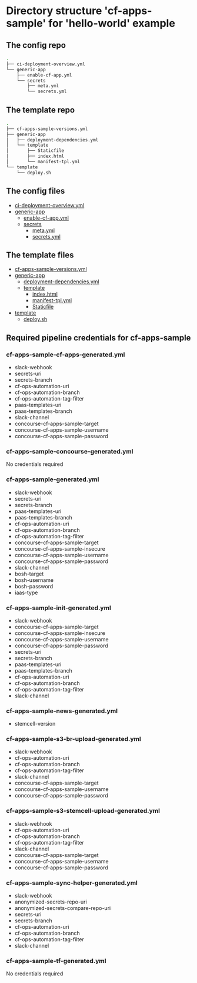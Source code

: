# Directory structure 'cf-apps-sample' for 'hello-world' example

## The config repo

```bash
.
├── ci-deployment-overview.yml
└── generic-app
    ├── enable-cf-app.yml
    └── secrets
        ├── meta.yml
        └── secrets.yml

```

## The template repo

```bash
.
├── cf-apps-sample-versions.yml
├── generic-app
│   ├── deployment-dependencies.yml
│   └── template
│       ├── Staticfile
│       ├── index.html
│       └── manifest-tpl.yml
└── template
    └── deploy.sh

```

## The config files

* [ci-deployment-overview.yml](/docs/reference_dataset/config_repository/hello-world/cf-apps-sample/ci-deployment-overview.yml)
* [generic-app](/docs/reference_dataset/config_repository/hello-world/cf-apps-sample/generic-app)
  * [enable-cf-app.yml](/docs/reference_dataset/config_repository/hello-world/cf-apps-sample/generic-app/enable-cf-app.yml)
  * [secrets](/docs/reference_dataset/config_repository/hello-world/cf-apps-sample/generic-app/secrets)
    * [meta.yml](/docs/reference_dataset/config_repository/hello-world/cf-apps-sample/generic-app/secrets/meta.yml)
    * [secrets.yml](/docs/reference_dataset/config_repository/hello-world/cf-apps-sample/generic-app/secrets/secrets.yml)

## The template files

* [cf-apps-sample-versions.yml](/docs/reference_dataset/template_repository/hello-world/cf-apps-sample/cf-apps-sample-versions.yml)
* [generic-app](/docs/reference_dataset/template_repository/hello-world/cf-apps-sample/generic-app)
  * [deployment-dependencies.yml](/docs/reference_dataset/template_repository/hello-world/cf-apps-sample/generic-app/deployment-dependencies.yml)
  * [template](/docs/reference_dataset/template_repository/hello-world/cf-apps-sample/generic-app/template)
    * [index.html](/docs/reference_dataset/template_repository/hello-world/cf-apps-sample/generic-app/template/index.html)
    * [manifest-tpl.yml](/docs/reference_dataset/template_repository/hello-world/cf-apps-sample/generic-app/template/manifest-tpl.yml)
    * [Staticfile](/docs/reference_dataset/template_repository/hello-world/cf-apps-sample/generic-app/template/Staticfile)
* [template](/docs/reference_dataset/template_repository/hello-world/cf-apps-sample/template)
  * [deploy.sh](/docs/reference_dataset/template_repository/hello-world/cf-apps-sample/template/deploy.sh)

## Required pipeline credentials for cf-apps-sample

### cf-apps-sample-cf-apps-generated.yml

* slack-webhook
* secrets-uri
* secrets-branch
* cf-ops-automation-uri
* cf-ops-automation-branch
* cf-ops-automation-tag-filter
* paas-templates-uri
* paas-templates-branch
* slack-channel
* concourse-cf-apps-sample-target
* concourse-cf-apps-sample-username
* concourse-cf-apps-sample-password

### cf-apps-sample-concourse-generated.yml

No credentials required

### cf-apps-sample-generated.yml

* slack-webhook
* secrets-uri
* secrets-branch
* paas-templates-uri
* paas-templates-branch
* cf-ops-automation-uri
* cf-ops-automation-branch
* cf-ops-automation-tag-filter
* concourse-cf-apps-sample-target
* concourse-cf-apps-sample-insecure
* concourse-cf-apps-sample-username
* concourse-cf-apps-sample-password
* slack-channel
* bosh-target
* bosh-username
* bosh-password
* iaas-type

### cf-apps-sample-init-generated.yml

* slack-webhook
* concourse-cf-apps-sample-target
* concourse-cf-apps-sample-insecure
* concourse-cf-apps-sample-username
* concourse-cf-apps-sample-password
* secrets-uri
* secrets-branch
* paas-templates-uri
* paas-templates-branch
* cf-ops-automation-uri
* cf-ops-automation-branch
* cf-ops-automation-tag-filter
* slack-channel

### cf-apps-sample-news-generated.yml

* stemcell-version

### cf-apps-sample-s3-br-upload-generated.yml

* slack-webhook
* cf-ops-automation-uri
* cf-ops-automation-branch
* cf-ops-automation-tag-filter
* slack-channel
* concourse-cf-apps-sample-target
* concourse-cf-apps-sample-username
* concourse-cf-apps-sample-password

### cf-apps-sample-s3-stemcell-upload-generated.yml

* slack-webhook
* cf-ops-automation-uri
* cf-ops-automation-branch
* cf-ops-automation-tag-filter
* slack-channel
* concourse-cf-apps-sample-target
* concourse-cf-apps-sample-username
* concourse-cf-apps-sample-password

### cf-apps-sample-sync-helper-generated.yml

* slack-webhook
* anonymized-secrets-repo-uri
* anonymized-secrets-compare-repo-uri
* secrets-uri
* secrets-branch
* cf-ops-automation-uri
* cf-ops-automation-branch
* cf-ops-automation-tag-filter
* slack-channel

### cf-apps-sample-tf-generated.yml

No credentials required

